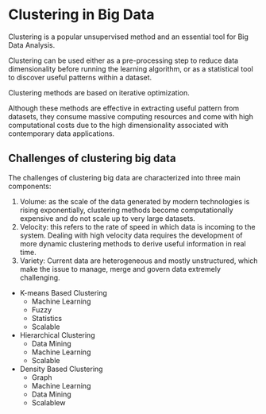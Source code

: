 # Clustering  in Big Data

Clustering is a popular unsupervised method and an essential tool for Big Data Analysis. 

Clustering can be used either as a pre-processing step to reduce data dimensionality before running the learning algorithm, or as a statistical tool to discover useful patterns within a dataset. 

Clustering methods are based on iterative optimization. 

Although these methods are effective in extracting useful pattern from datasets, they consume massive computing resources and come with high computational costs due to the high dimensionality associated with contemporary data applications.


## Challenges of clustering big data

The challenges of clustering big data are characterized into three main components:

1. Volume: as the scale of the data generated by modern technologies is rising exponentially, clustering methods become computationally expensive and do not scale up to very large datasets.
2. Velocity: this refers to the rate of speed in which data is incoming to the system. Dealing with high velocity data requires the development of more dynamic clustering methods to derive useful information in real time.
3. Variety: Current data are heterogeneous and mostly unstructured, which make the issue to manage, merge and govern data extremely challenging.


- K-means Based Clustering
    - Machine Learning
    - Fuzzy
    - Statistics
    - Scalable
- Hierarchical Clustering
    - Data Mining
    - Machine Learning
    - Scalable 
- Density Based Clustering
    - Graph
    - Machine Learning
    - Data Mining
    - Scalablew